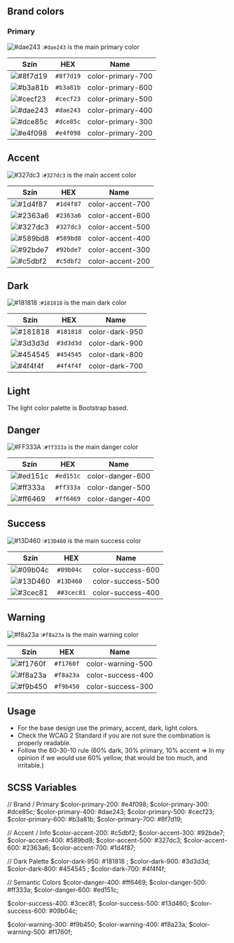 ## Brand colors
### Primary

![#dae243](https://singlecolorimage.com/get/dae243/40x20) :`#dae243` is the main primary color

| Szín                                                      | HEX       | Name              |
| --------------------------------------------------------- | --------- | ----------------- |
| ![#8f7d19](https://singlecolorimage.com/get/8f7d19/40x20) | `#8f7d19` | color-primary-700 |
| ![#b3a81b](https://singlecolorimage.com/get/b3a81b/40x20) | `#b3a81b` | color-primary-600 |
| ![#cecf23](https://singlecolorimage.com/get/cecf23/40x20) | `#cecf23` | color-primary-500 |
| ![#dae243](https://singlecolorimage.com/get/dae243/40x20) | `#dae243` | color-primary-400 |
| ![#dce85c](https://singlecolorimage.com/get/dce85c/40x20) | `#dce85c` | color-primary-300 |
| ![#e4f098](https://singlecolorimage.com/get/e4f098/40x20) | `#e4f098` | color-primary-200 |
## Accent
![#327dc3](https://singlecolorimage.com/get/327dc3/40x20) :`#327dc3` is the main accent color

| Szín                                                      | HEX       | Name             |
| --------------------------------------------------------- | --------- | ---------------- |
| ![#1d4f87](https://singlecolorimage.com/get/1d4f87/40x20) | `#1d4f87` | color-accent-700 |
| ![#2363a6](https://singlecolorimage.com/get/2363a6/40x20) | `#2363a6` | color-accent-600 |
| ![#327dc3](https://singlecolorimage.com/get/327dc3/40x20) | `#327dc3` | color-accent-500 |
| ![#589bd8](https://singlecolorimage.com/get/589bd8/40x20) | `#589bd8` | color-accent-400 |
| ![#92bde7](https://singlecolorimage.com/get/92bde7/40x20) | `#92bde7` | color-accent-300 |
| ![#c5dbf2](https://singlecolorimage.com/get/c5dbf2/40x20) | `#c5dbf2` | color-accent-200 |

## Dark
![#181818](https://singlecolorimage.com/get/181818/40x20) :`#181818` is the main dark color

| Szín                                                      | HEX       | Name           |
| --------------------------------------------------------- | --------- | -------------- |
| ![#181818](https://singlecolorimage.com/get/181818/40x20) | `#181818` | color-dark-950 |
| ![#3d3d3d](https://singlecolorimage.com/get/3d3d3d/40x20) | `#3d3d3d` | color-dark-900 |
| ![#454545](https://singlecolorimage.com/get/454545/40x20) | `#454545` | color-dark-800 |
| ![#4f4f4f](https://singlecolorimage.com/get/4f4f4f/40x20) | `#4f4f4f` | color-dark-700 |
## Light
The light color palette is Bootstrap based.
## Danger
![#FF333A](https://singlecolorimage.com/get/FF333A/40x20) :`#ff333a` is the main danger color

| Szín                                                      | HEX       | Name             |
| --------------------------------------------------------- | --------- | ---------------- |
| ![#ed151c](https://singlecolorimage.com/get/ed151c/40x20) | `#ed151c` | color-danger-600 |
| ![#ff333a](https://singlecolorimage.com/get/ff333a/40x20) | `#ff333a` | color-danger-500 |
| ![#ff6469](https://singlecolorimage.com/get/ff6469/40x20) | `#ff6469` | color-danger-400 |
## Success
![#13D460](https://singlecolorimage.com/get/13D460/40x20) :`#13D460` is the main success color

| Szín                                                      | HEX        | Name              |
| --------------------------------------------------------- | ---------- | ----------------- |
| ![#09b04c](https://singlecolorimage.com/get/09b04c/40x20) | `#09b04c`  | color-success-600 |
| ![#13D460](https://singlecolorimage.com/get/13D460/40x20) | `#13D460`  | color-success-500 |
| ![#3cec81](https://singlecolorimage.com/get/3cec81/40x20) | `##3cec81` | color-success-400 |
## Warning
![#f8a23a](https://singlecolorimage.com/get/f8a23a/40x20) :`#f8a23a` is the main warning color

| Szín                                                      | HEX       | Name              |
| --------------------------------------------------------- | --------- | ----------------- |
| ![#f1760f](https://singlecolorimage.com/get/f1760f/40x20) | `#f1760f` | color-warning-500 |
| ![#f8a23a](https://singlecolorimage.com/get/f8a23a/40x20) | `#f8a23a` | color-success-400 |
| ![#f9b450](https://singlecolorimage.com/get/f9b450/40x20) | `#f9b450` | color-success-300 |

## Usage
- For the base design use the primary, accent, dark, light colors.
- Check the WCAG 2 Standard if you are not sure the combination is properly readable.
- Follow the 60-30-10 rule (60% dark, 30% primary, 10% accent => In my opinion if we would use 60% yellow, that would be too much, and irritable.)

## SCSS Variables
// Brand / Primary
$color-primary-200: #e4f098;
$color-primary-300: #dce85c;
$color-primary-400: #dae243;
$color-primary-500: #cecf23;
$color-primary-600: #b3a81b;
$color-primary-700: #8f7d19;

// Accent / Info
$color-accent-200: #c5dbf2;
$color-accent-300: #92bde7;
$color-accent-400: #589bd8;
$color-accent-500: #327dc3;
$color-accent-600: #2363a6;
$color-accent-700: #1d4f87;

// Dark Palette
$color-dark-950: #181818 ;
$color-dark-900: #3d3d3d;
$color-dark-800: #454545 ;
$color-dark-700: #4f4f4f;

// Semantic Colors
$color-danger-400: #ff6469;
$color-danger-500: #ff333a;
$color-danger-600: #ed151c;

$color-success-400: #3cec81;
$color-success-500: #13d460;
$color-success-600: #09b04c;

$color-warning-300: #f9b450;
$color-warning-400: #f8a23a;
$color-warning-500: #f1760f;








